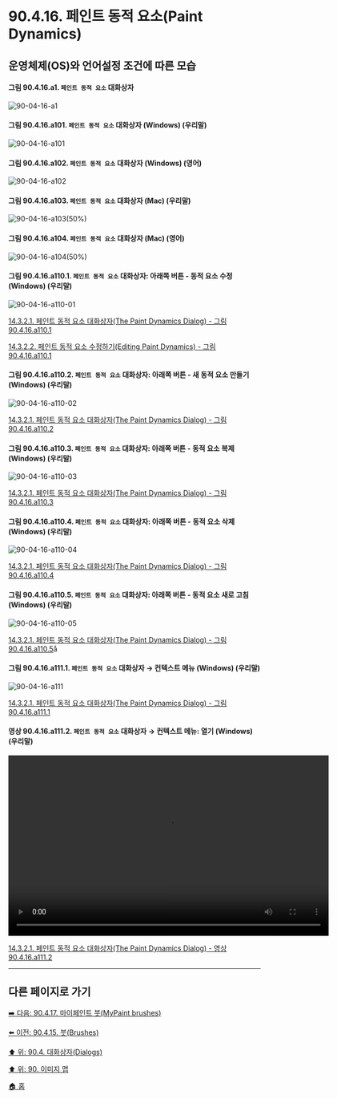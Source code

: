 # 90.4.16. 페인트 동적 요소(Paint Dynamics)
## 운영체제(OS)와 언어설정 조건에 따른 모습

<a id="90-04-16-a1"></a>

#### 그림 90.4.16.a1. `페인트 동적 요소` 대화상자
![90-04-16-a1](https://github.com/wonder13662/gimp/assets/15767104/e0e1bb30-e1da-4e5c-9251-ad943522f75f)

<a id="90-04-16-a101"></a>

#### 그림 90.4.16.a101. `페인트 동적 요소` 대화상자 (Windows) (우리말)
![90-04-16-a101](https://github.com/wonder13662/gimp/assets/15767104/1c9e0b31-d686-4d34-92bc-2be58e9c3f47)

<a id="90-04-16-a102"></a>

#### 그림 90.4.16.a102. `페인트 동적 요소` 대화상자 (Windows) (영어)
![90-04-16-a102](https://github.com/wonder13662/gimp/assets/15767104/225d340b-f51d-4c01-96b9-b20f2873e9c2)

<a id="90-04-16-a103"></a>

#### 그림 90.4.16.a103. `페인트 동적 요소` 대화상자 (Mac) (우리말)
![90-04-16-a103(50%)](https://github.com/wonder13662/gimp/assets/15767104/839fe81b-bc48-4d55-81d0-4907e8e2803d)

<a id="90-04-16-a104"></a>

#### 그림 90.4.16.a104. `페인트 동적 요소` 대화상자 (Mac) (영어)
![90-04-16-a104(50%)](https://github.com/wonder13662/gimp/assets/15767104/1acbbe75-6a0c-4cf4-a991-bb8c53190b21)

<a id="90-04-16-a110-01"></a>

#### 그림 90.4.16.a110.1. `페인트 동적 요소` 대화상자: 아래쪽 버튼 - 동적 요소 수정 (Windows) (우리말)
![90-04-16-a110-01](https://github.com/wonder13662/gimp/assets/15767104/345d1f19-1fc9-484b-b8f1-5d6baa05cbe2)

[14.3.2.1. 페인트 동적 요소 대화상자(The Paint Dynamics Dialog) - 그림 90.4.16.a110.1](./14-03-02-01-the_paint_dynamics_dialog.md#90-04-16-a110-01)

[14.3.2.2. 페인트 동적 요소 수정하기(Editing Paint Dynamics) - 그림 90.4.16.a110.1](./14-03-02-02-editing_paint_dynamics.md#90-04-16-a110-01)

<a id="90-04-16-a110-02"></a>

#### 그림 90.4.16.a110.2. `페인트 동적 요소` 대화상자: 아래쪽 버튼 - 새 동적 요소 만들기 (Windows) (우리말)
![90-04-16-a110-02](https://github.com/wonder13662/gimp/assets/15767104/ca835bcf-fe66-40de-8eb5-a1f3a06103ff)

[14.3.2.1. 페인트 동적 요소 대화상자(The Paint Dynamics Dialog) - 그림 90.4.16.a110.2](./14-03-02-01-the_paint_dynamics_dialog.md#90-04-16-a110-02)

<a id="90-04-16-a110-03"></a>

#### 그림 90.4.16.a110.3. `페인트 동적 요소` 대화상자: 아래쪽 버튼 - 동적 요소 복제 (Windows) (우리말)
![90-04-16-a110-03](https://github.com/wonder13662/gimp/assets/15767104/f8b1d090-6f0a-430b-80a1-124d8a658281)

[14.3.2.1. 페인트 동적 요소 대화상자(The Paint Dynamics Dialog) - 그림 90.4.16.a110.3](./14-03-02-01-the_paint_dynamics_dialog.md#90-04-16-a110-03)

<a id="90-04-16-a110-04"></a>

#### 그림 90.4.16.a110.4. `페인트 동적 요소` 대화상자: 아래쪽 버튼 - 동적 요소 삭제 (Windows) (우리말)
![90-04-16-a110-04](https://github.com/wonder13662/gimp/assets/15767104/3032dbad-e115-4995-8f38-890d12240824)

[14.3.2.1. 페인트 동적 요소 대화상자(The Paint Dynamics Dialog) - 그림 90.4.16.a110.4](./14-03-02-01-the_paint_dynamics_dialog.md#90-04-16-a110-04)

<a id="90-04-16-a110-05"></a>

#### 그림 90.4.16.a110.5. `페인트 동적 요소` 대화상자: 아래쪽 버튼 - 동적 요소 새로 고침 (Windows) (우리말)
![90-04-16-a110-05](https://github.com/wonder13662/gimp/assets/15767104/cc56a61f-e71c-421b-b311-ec7abf2cc29d)

[14.3.2.1. 페인트 동적 요소 대화상자(The Paint Dynamics Dialog) - 그림 90.4.16.a110.5](./14-03-02-01-the_paint_dynamics_dialog.md#90-04-16-a110-05)å

<a id="90-04-16-a111-01"></a>

#### 그림 90.4.16.a111.1. `페인트 동적 요소` 대화상자 → 컨텍스트 메뉴 (Windows) (우리말)
![90-04-16-a111](https://github.com/wonder13662/gimp/assets/15767104/f418a746-601a-43ff-b827-c242d010a061)

[14.3.2.1. 페인트 동적 요소 대화상자(The Paint Dynamics Dialog) - 그림 90.4.16.a111.1](./14-03-02-01-the_paint_dynamics_dialog.md#90-04-16-a111-01)

<a id="90-04-16-a111-02"></a>

#### 영상 90.4.16.a111.2. `페인트 동적 요소` 대화상자 → 컨텍스트 메뉴: 열기 (Windows) (우리말)
<video controls="controls" width="640" height="360" src="https://github.com/wonder13662/gimp/assets/15767104/261d67fa-6538-4e9a-88ee-28d172d6e901"></video>

[14.3.2.1. 페인트 동적 요소 대화상자(The Paint Dynamics Dialog) - 영상 90.4.16.a111.2](./14-03-02-01-the_paint_dynamics_dialog.md#90-04-16-a111-02)

***

## 다른 페이지로 가기

[➡️ 다음: 90.4.17. 마이페인트 붓(MyPaint brushes)](./90-04-0017-mypaint_brushes.md)

[⬅️ 이전: 90.4.15. 붓(Brushes)](./90-04-0015-brushes.md)

[⬆️ 위: 90.4. 대화상자(Dialogs)](./90-04-0000-dialogs.md)

[⬆️ 위: 90. 이미지 맵](./90-00-image-map.md)

[🏠 홈](./00-home.md)
